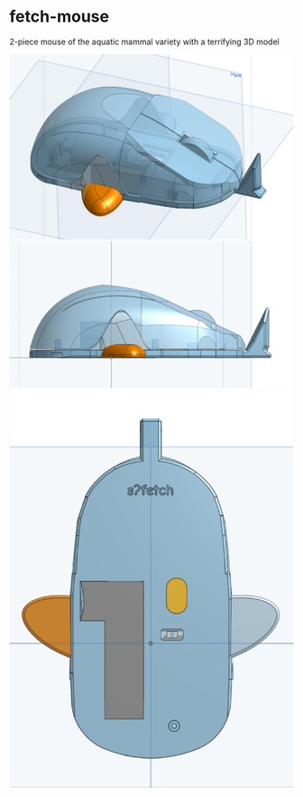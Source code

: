 # fetch-mouse
2-piece mouse of the aquatic mammal variety with a terrifying 3D model  

![mouse](https://github.com/solswiss/fetch-mouse/blob/main/crack%20(2).png)
![mouse side profile](https://github.com/solswiss/fetch-mouse/blob/main/crack%20(1).png)
![mouse bottom](https://github.com/solswiss/fetch-mouse/blob/main/crack%20(3).png)
